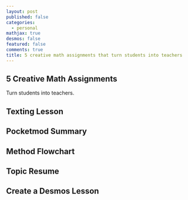 ```yaml
---
layout: post
published: false
categories:
  - personal
mathjax: true
desmos: false
featured: false
comments: true
title: 5 creative math assignments that turn students into teachers
---
```

## 5 Creative Math Assignments

Turn students into teachers.

## Texting Lesson

## Pocketmod Summary

## Method Flowchart

## Topic Resume

## Create a Desmos Lesson
